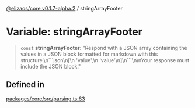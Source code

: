 [@elizaos/core v0.1.7-alpha.2](../index.md) / stringArrayFooter

# Variable: stringArrayFooter

> `const` **stringArrayFooter**: "Respond with a JSON array containing the values in a JSON block formatted for markdown with this structure:\n\`\`\`json\n\[\n  'value',\n  'value'\n\]\n\`\`\`\n\nYour response must include the JSON block."

## Defined in

[packages/core/src/parsing.ts:63](https://github.com/elizaos/eliza/blob/main/packages/core/src/parsing.ts#L63)
